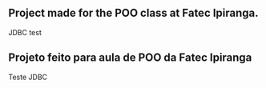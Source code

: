 ## Project made for the POO class at Fatec Ipiranga.
JDBC test

## Projeto feito para aula de POO da Fatec Ipiranga
Teste JDBC
